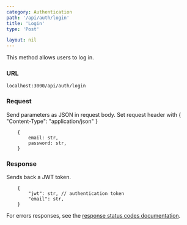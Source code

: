 ```yaml
---
category: Authentication
path: '/api/auth/login'
title: 'Login'
type: 'Post'

layout: nil
---
```


This method allows users to log in.

### URL

`localhost:3000/api/auth/login`


### Request

Send parameters as JSON in request body.
Set request header with { "Content-Type": "application/json" }

```
	{ 
		email: str,
		password: str,
	}
```

### Response

Sends back a JWT token.

```
	{
		"jwt": str, // authentication token
		"email": str,
	}
```

For errors responses, see the [response status codes documentation](#response-status-codes).